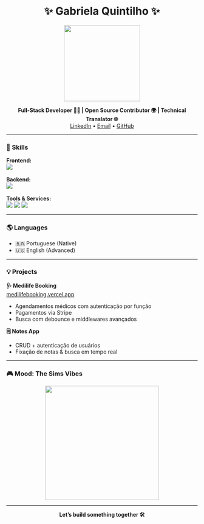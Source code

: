 <h1 align="center">✨ Gabriela Quintilho ✨</h1>

<p align="center">
  <img src="https://media.giphy.com/media/3o6ZtpxSZbQRRnwCKQ/giphy.gif" width="200" />
</p>

<p align="center">
  <b>Full-Stack Developer 👩‍💻 | Open Source Contributor 🌍 | Technical Translator 🌐</b><br/>
  <a href="https://www.linkedin.com/in/gabrielaquintilho/" target="_blank">LinkedIn</a> • 
  <a href="mailto:gabrielaquintilho.s@gmail.com">Email</a> • 
  <a href="https://github.com/gabrielaquintilho">GitHub</a>
</p>

---

### 🧠 Skills

<p align="left">
  <strong>Frontend:</strong><br/>
  <img src="https://skillicons.dev/icons?i=react,js,html,css,tailwind,bootstrap" /><br/><br/>
  <strong>Backend:</strong><br/>
  <img src="https://skillicons.dev/icons?i=nodejs,express,mongodb,postgres,sequelize" /><br/><br/>
  <strong>Tools & Services:</strong><br/>
  <img src="https://skillicons.dev/icons?i=git,github,vscode,postman" /> 
  <img src="https://img.shields.io/badge/Cloudinary-3448C5?style=for-the-badge&logo=cloudinary&logoColor=white"/>
  <img src="https://img.shields.io/badge/Stripe-008CDD?style=for-the-badge&logo=stripe&logoColor=white"/>
</p>

---

### 🌎 Languages

- 🇧🇷 Portuguese (Native)
- 🇺🇸 English (Advanced)

---

### 💡 Projects

**🩺 Medilife Booking**  
[medilifebooking.vercel.app](https://medilifebooking.vercel.app)  
- Agendamentos médicos com autenticação por função  
- Pagamentos via Stripe  
- Busca com debounce e middlewares avançados  

**🗒 Notes App**  
- CRUD + autenticação de usuários  
- Fixação de notas & busca em tempo real

---

### 🎮 Mood: The Sims Vibes

<p align="center">
  <img src="https://media.giphy.com/media/26tn33aiTi1jkl6H6/giphy.gif" width="300" />
</p>

---

<p align="center">
  <b>Let’s build something together 🛠</b>
</p>

